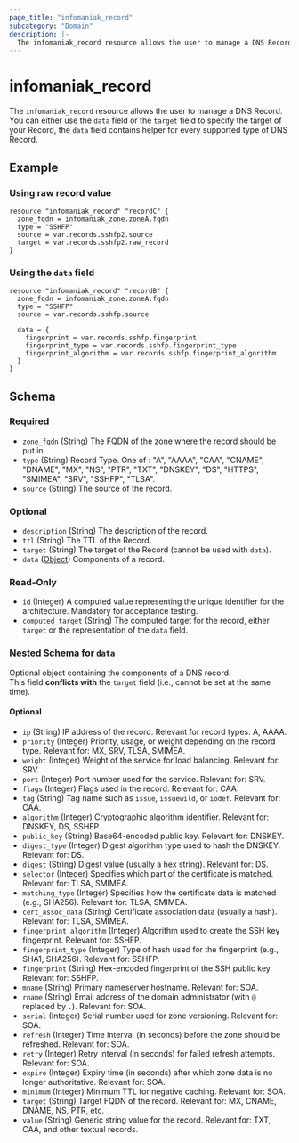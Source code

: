 ```yaml
---
page_title: "infomaniak_record"
subcategory: "Domain"
description: |-
  The infomaniak_record resource allows the user to manage a DNS Record
---
```


# infomaniak_record

The `infomaniak_record` resource allows the user to manage a DNS Record.  
You can either use the `data` field or the `target` field to specify the target of your Record, the `data` field contains helper for every supported type of DNS Record.

## Example

### Using raw record value

```hcl
resource "infomaniak_record" "recordC" {
  zone_fqdn = infomaniak_zone.zoneA.fqdn
  type = "SSHFP"
  source = var.records.sshfp2.source
  target = var.records.sshfp2.raw_record
}
```

### Using the `data` field

```hcl
resource "infomaniak_record" "recordB" {
  zone_fqdn = infomaniak_zone.zoneA.fqdn
  type = "SSHFP"
  source = var.records.sshfp.source

  data = {
    fingerprint = var.records.sshfp.fingerprint
    fingerprint_type = var.records.sshfp.fingerprint_type
    fingerprint_algorithm = var.records.sshfp.fingerprint_algorithm
  }
}
```

## Schema

### Required

- `zone_fqdn` (String) The FQDN of the zone where the record should be put in.
- `type` (String) Record Type. One of : "A", "AAAA", "CAA", "CNAME", "DNAME", "MX", "NS", "PTR", "TXT", "DNSKEY", "DS", "HTTPS", "SMIMEA", "SRV", "SSHFP", "TLSA".
- `source` (String) The source of the record.

### Optional

- `description` (String) The description of the record.
- `ttl` (String) The TTL of the Record.
- `target` (String) The target of the Record (cannot be used with `data`).
- `data` ([Object](#nested-schema-for-data)) Components of a record.

### Read-Only

- `id` (Integer) A computed value representing the unique identifier for the architecture. Mandatory for acceptance testing.
- `computed_target` (String) The computed target for the record, either `target` or the representation of the `data` field.

### Nested Schema for `data`

Optional object containing the components of a DNS record.  
This field **conflicts with** the `target` field (i.e., cannot be set at the same time).

#### Optional

- `ip` (String) IP address of the record. Relevant for record types: A, AAAA.
- `priority` (Integer) Priority, usage, or weight depending on the record type. Relevant for: MX, SRV, TLSA, SMIMEA.
- `weight` (Integer) Weight of the service for load balancing. Relevant for: SRV.
- `port` (Integer) Port number used for the service. Relevant for: SRV.
- `flags` (Integer) Flags used in the record. Relevant for: CAA.
- `tag` (String) Tag name such as `issue`, `issuewild`, or `iodef`. Relevant for: CAA.
- `algorithm` (Integer) Cryptographic algorithm identifier. Relevant for: DNSKEY, DS, SSHFP.
- `public_key` (String) Base64-encoded public key. Relevant for: DNSKEY.
- `digest_type` (Integer) Digest algorithm type used to hash the DNSKEY. Relevant for: DS.
- `digest` (String) Digest value (usually a hex string). Relevant for: DS.
- `selector` (Integer) Specifies which part of the certificate is matched. Relevant for: TLSA, SMIMEA.
- `matching_type` (Integer) Specifies how the certificate data is matched (e.g., SHA256). Relevant for: TLSA, SMIMEA.
- `cert_assoc_data` (String) Certificate association data (usually a hash). Relevant for: TLSA, SMIMEA.
- `fingerprint_algorithm` (Integer) Algorithm used to create the SSH key fingerprint. Relevant for: SSHFP.
- `fingerprint_type` (Integer) Type of hash used for the fingerprint (e.g., SHA1, SHA256). Relevant for: SSHFP.
- `fingerprint` (String) Hex-encoded fingerprint of the SSH public key. Relevant for: SSHFP.
- `mname` (String) Primary nameserver hostname. Relevant for: SOA.
- `rname` (String) Email address of the domain administrator (with `@` replaced by `.`). Relevant for: SOA.
- `serial` (Integer) Serial number used for zone versioning. Relevant for: SOA.
- `refresh` (Integer) Time interval (in seconds) before the zone should be refreshed. Relevant for: SOA.
- `retry` (Integer) Retry interval (in seconds) for failed refresh attempts. Relevant for: SOA.
- `expire` (Integer) Expiry time (in seconds) after which zone data is no longer authoritative. Relevant for: SOA.
- `minimum` (Integer) Minimum TTL for negative caching. Relevant for: SOA.
- `target` (String) Target FQDN of the record. Relevant for: MX, CNAME, DNAME, NS, PTR, etc.
- `value` (String) Generic string value for the record. Relevant for: TXT, CAA, and other textual records.
